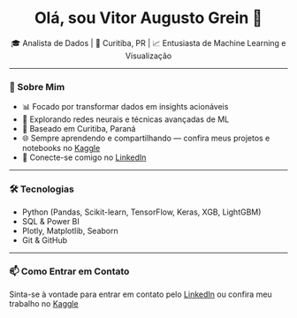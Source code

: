 <h1 align="center">Olá, sou Vitor Augusto Grein 👋</h1>

<p align="center">
  🎓 Analista de Dados | 📍 Curitiba, PR | 📈 Entusiasta de Machine Learning e Visualização
</p>

---

### 🚀 Sobre Mim

- 📊 Focado por transformar dados em insights acionáveis  
- 🤖 Explorando redes neurais e técnicas avançadas de ML  
- 📍 Baseado em Curitiba, Paraná  
- 🌐 Sempre aprendendo e compartilhando — confira meus projetos e notebooks no [Kaggle](https://www.kaggle.com/vitorgrein0628)  
- 👔 Conecte-se comigo no [LinkedIn](https://www.linkedin.com/in/vitor-augusto-grein-60240a2b3/)

---

### 🛠️ Tecnologias

- Python (Pandas, Scikit-learn, TensorFlow, Keras, XGB, LightGBM)
- SQL & Power BI
- Plotly, Matplotlib, Seaborn
- Git & GitHub

---

### 📫 Como Entrar em Contato

Sinta-se à vontade para entrar em contato pelo [LinkedIn](https://www.linkedin.com/in/vitor-augusto-grein-60240a2b3/) ou confira meu trabalho no [Kaggle](https://www.kaggle.com/vitorgrein0628)
